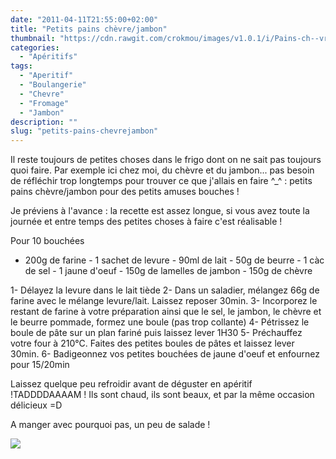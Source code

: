 ```yaml
---
date: "2011-04-11T21:55:00+02:00"
title: "Petits pains chèvre/jambon"
thumbnail: "https://cdn.rawgit.com/crokmou/images/v1.0.1/i/Pains-ch--vre.jambon.jpg"
categories:
  - "Apéritifs"
tags:
  - "Aperitif"
  - "Boulangerie"
  - "Chevre"
  - "Fromage"
  - "Jambon"
description: ""
slug: "petits-pains-chevrejambon"
---
```


Il reste toujours de petites choses dans le frigo dont on ne sait pas toujours quoi faire. Par exemple ici chez moi, du chèvre et du jambon... pas besoin de réfléchir trop longtemps pour trouver ce que j'allais en faire ^_^ : petits pains chèvre/jambon pour des petits amuses bouches !

Je préviens à l'avance : la recette est assez longue, si vous avez toute la journée et entre temps des petites choses à faire c'est réalisable !

Pour 10 bouchées

- 200g de farine - 1 sachet de levure - 90ml de lait - 50g de beurre - 1 càc de sel - 1 jaune d'oeuf - 150g de lamelles de jambon - 150g de chèvre

1- Délayez la levure dans le lait tiède 2- Dans un saladier, mélangez 66g de farine avec le mélange levure/lait. Laissez reposer 30min. 3- Incorporez le restant de farine à votre préparation ainsi que le sel, le jambon, le chèvre et le beurre pommade, formez une boule (pas trop collante) 4- Pétrissez le boule de pâte sur un plan fariné puis laissez lever 1H30 5- Préchauffez votre four à 210°C. Faites des petites boules de pâtes et laissez lever 30min. 6- Badigeonnez vos petites bouchées de jaune d'oeuf et enfournez pour 15/20min

Laissez quelque peu refroidir avant de déguster en apéritif !TADDDDAAAAM ! Ils sont chaud, ils sont beaux, et par la même occasion délicieux =D

A manger avec pourquoi pas, un peu de salade !

[![](http://4.bp.blogspot.com/-2bLosyMFac4/TxhFg0sR2dI/AAAAAAAABec/Mzg1OnlXUmM/s1600/Signature+copie.jpg)](http://4.bp.blogspot.com/-2bLosyMFac4/TxhFg0sR2dI/AAAAAAAABec/Mzg1OnlXUmM/s1600/Signature+copie.jpg)

 